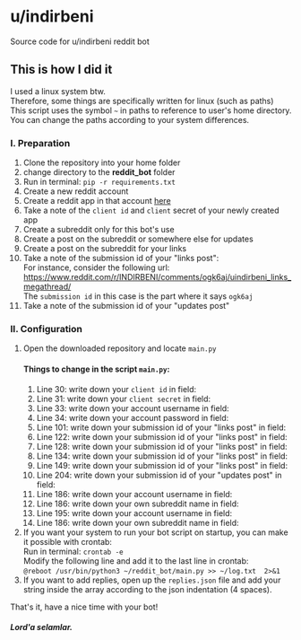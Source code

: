 # u/indirbeni
Source code for u/indirbeni reddit bot

## This is how I did it
I used a linux system btw.  
Therefore, some things are specifically written for linux (such as paths)  
This script uses the symbol ```~``` in paths to reference to user's home directory.  
You can change the paths according to your system differences.  

### I. Preparation
1) Clone the repository into your home folder
2) change directory to the **reddit_bot** folder
3) Run in terminal: ```pip -r requirements.txt```
4) Create a new reddit account
5) Create a reddit app in that account [here](https://old.reddit.com/prefs/apps/)
6) Take a note of the ```client id``` and ```client``` secret of your newly created app
7) Create a subreddit only for this bot's use
8) Create a post on the subreddit or somewhere else for updates
9) Create a post on the subreddit for your links
10) Take a note of the submission id of your "links post":  
For instance, consider the following url: https://www.reddit.com/r/INDIRBENI/comments/ogk6aj/uindirbeni_links_megathread/  
The ```submission id``` in this case is the part where it says ```ogk6aj```
9) Take a note of the submission id of your "updates post"

### II. Configuration
1) Open the downloaded repository and locate ```main.py```
    #### Things to change in the script ```main.py```:
    1) Line 30: write down your ```client id``` in field: <CLIENT ID>
    2) Line 31: write down your ```client secret``` in field: <CLIENT SECRET>
    3) Line 33: write down your account username in field: <ACCOUNT USERNAME>
    4) Line 34: write down your account password in field: <ACCOUNT PASSWORD>
    5) Line 101: write down your submission id of your "links post" in field: <LINKS>
    6) Line 122: write down your submission id of your "links post" in field: <LINKS>
    7) Line 128: write down your submission id of your "links post" in field: <LINKS>
    8) Line 134: write down your submission id of your "links post" in field: <LINKS>
    9) Line 149: write down your submission id of your "links post" in field: <LINKS>
    10) Line 204: write down your submission id of your "updates post" in field: <UPDATES>
    11) Line 186: write down your account username in field: <ACCOUNT USERNAME>
    12) Line 186: write down your own subreddit name in field: <OWN SUBREDDIT NAME>
    13) Line 195: write down your account username in field: <ACCOUNT USERNAME>
    14) Line 186: write down your own subreddit name in field: <OWN SUBREDDIT NAME>
2) If you want your system to run your bot script on startup, you can make it possible with crontab:  
    Run in terminal: ```crontab -e```  
    Modify the following line and add it to the last line in crontab:  
    ```@reboot /usr/bin/python3 ~/reddit_bot/main.py >> ~/log.txt  2>&1```
3) If you want to add replies, open up the ```replies.json``` file and add your string inside the array according to the json indentation (4 spaces).
    
That's it, have a nice time with your bot!  
##### **Lord'a selamlar.**
